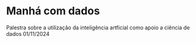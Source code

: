 # Manhá com dados
Palestra sobre a utilização da inteligência artficial como apoio a ciência de dados
01/11/2024
